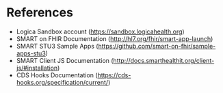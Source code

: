 # References

* Logica Sandbox account (https://sandbox.logicahealth.org)
* SMART on FHIR Documentation (http://hl7.org/fhir/smart-app-launch)
* SMART STU3 Sample Apps (https://github.com/smart-on-fhir/sample-apps-stu3)
* SMART Client JS Documentation (http://docs.smarthealthit.org/client-js/#installation)
* CDS Hooks Documentation (https://cds-hooks.org/specification/current/)
